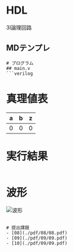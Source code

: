 # HDL
3I論理回路

## MDテンプレ

```
# プログラム
## main.v
```verilog

```

# 真理値表
| a | b | z |
| - | - | - |
| 0 | 0 | 0 |

# 実行結果
```

```

# 波形
![波形](./pic/wave.png)
```

# 提出課題
- [08](./pdf/08/08.pdf)
- [09](./pdf/09/09.pdf)
- [10](./pdf/09/09.pdf)
